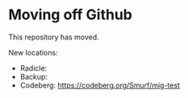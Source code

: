 
# Moving off Github

This repository has moved.

New locations:

* Radicle: 
* Backup: 
* Codeberg: https://codeberg.org/Smurf/mig-test
